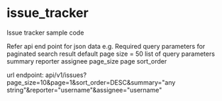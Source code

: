 # issue_tracker
Issue tracker sample code

Refer api end point for json data
e.g.
Required query parameters for paginated search result
default page size = 50
list of query parameters
summary
reporter
assignee
page_size
page
sort_order

url endpoint:
api/v1/issues?page_size=10&page=1&sort_order=DESC&summary="any string"&reporter="username"&assignee="username"
